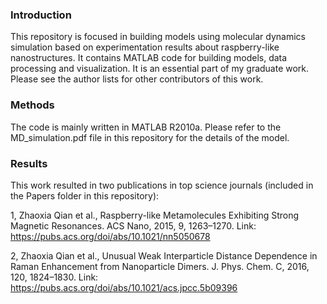 ### Introduction
This repository is focused in building models using molecular dynamics simulation based on experimentation results about raspberry-like nanostructures. It contains MATLAB code for building models, data processing and visualization. It is an essential part of my graduate work. Please see the author lists for other contributors of this work.

### Methods
The code is mainly written in MATLAB R2010a. Please refer to the MD_simulation.pdf file in this repository for the details of the model.

### Results
This work resulted in two publications in top science journals (included in the Papers folder in this repository):

1, Zhaoxia Qian et al., Raspberry-like Metamolecules Exhibiting Strong Magnetic Resonances. ACS Nano, 2015, 9, 1263–1270. 
   Link: https://pubs.acs.org/doi/abs/10.1021/nn5050678

2, Zhaoxia Qian et al., Unusual Weak Interparticle Distance Dependence in Raman Enhancement from Nanoparticle Dimers. J. Phys. Chem. C, 
   2016, 120, 1824–1830. Link: https://pubs.acs.org/doi/abs/10.1021/acs.jpcc.5b09396
